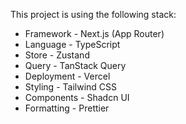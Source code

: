 This project is using the following stack:

- Framework - Next.js (App Router)
- Language - TypeScript
- Store - Zustand
- Query - TanStack Query
- Deployment - Vercel
- Styling - Tailwind CSS
- Components - Shadcn UI
- Formatting - Prettier
